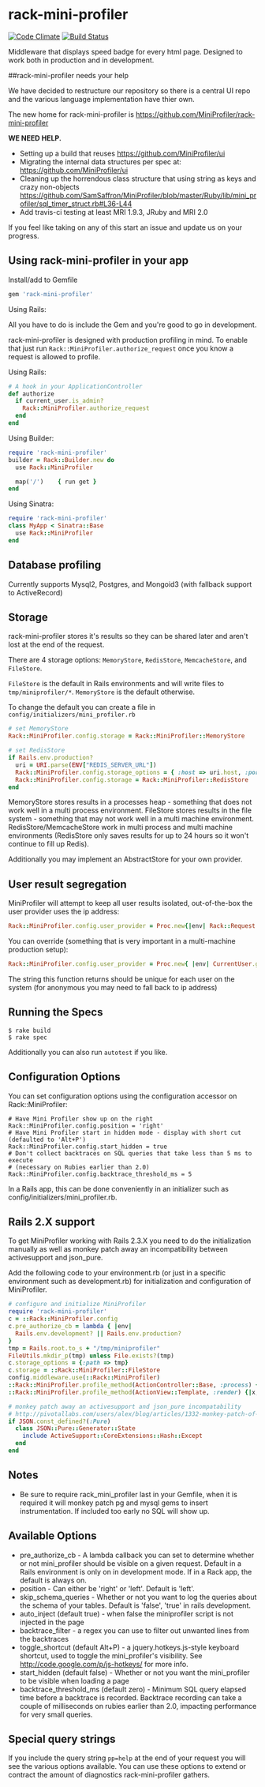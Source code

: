 # rack-mini-profiler

[![Code Climate](https://codeclimate.com/github/MiniProfiler/rack-mini-profiler.png)](https://codeclimate.com/github/MiniProfiler/rack-mini-profiler) [![Build Status](https://travis-ci.org/MiniProfiler/rack-mini-profiler.png)](https://travis-ci.org/MiniProfiler/rack-mini-profiler)

Middleware that displays speed badge for every html page. Designed to work both in production and in development.


##rack-mini-profiler needs your help

We have decided to restructure our repository so there is a central UI repo and the various language implementation have thier own.

The new home for rack-mini-profiler is https://github.com/MiniProfiler/rack-mini-profiler

**WE NEED HELP.**

- Setting up a build that reuses https://github.com/MiniProfiler/ui
- Migrating the internal data structures per spec at: https://github.com/MiniProfiler/ui 
- Cleaning up the horrendous class structure that using string as keys and crazy non-objects https://github.com/SamSaffron/MiniProfiler/blob/master/Ruby/lib/mini_profiler/sql_timer_struct.rb#L36-L44 
- Add travis-ci testing at least MRI 1.9.3, JRuby and MRI 2.0



If you feel like taking on any of this start an issue and update us on your progress.


## Using rack-mini-profiler in your app

Install/add to Gemfile

```ruby
gem 'rack-mini-profiler'
```
Using Rails:

All you have to do is include the Gem and you're good to go in development.

rack-mini-profiler is designed with production profiling in mind. To enable that just run `Rack::MiniProfiler.authorize_request` once you know a request is allowed to profile.

Using Rails:

```ruby
# A hook in your ApplicationController
def authorize
  if current_user.is_admin? 
    Rack::MiniProfiler.authorize_request
  end
end
````


Using Builder:

```ruby
require 'rack-mini-profiler'
builder = Rack::Builder.new do
  use Rack::MiniProfiler

  map('/')    { run get }
end
```

Using Sinatra:

```ruby
require 'rack-mini-profiler'
class MyApp < Sinatra::Base
  use Rack::MiniProfiler
end
```

## Database profiling

Currently supports Mysql2, Postgres, and Mongoid3 (with fallback support to ActiveRecord)

## Storage

rack-mini-profiler stores it's results so they can be shared later and aren't lost at the end of the request.

There are 4 storage options: `MemoryStore`, `RedisStore`, `MemcacheStore`, and `FileStore`.

`FileStore` is the default in Rails environments and will write files to `tmp/miniprofiler/*`.  `MemoryStore` is the default otherwise.

To change the default you can create a file in `config/initializers/mini_profiler.rb`

```ruby 
# set MemoryStore
Rack::MiniProfiler.config.storage = Rack::MiniProfiler::MemoryStore

# set RedisStore
if Rails.env.production?
  uri = URI.parse(ENV["REDIS_SERVER_URL"])
  Rack::MiniProfiler.config.storage_options = { :host => uri.host, :port => uri.port, :password => uri.password }
  Rack::MiniProfiler.config.storage = Rack::MiniProfiler::RedisStore
end
```

MemoryStore stores results in a processes heap - something that does not work well in a multi process environment. 
FileStore stores results in the file system - something that may not work well in a multi machine environment. 
RedisStore/MemcacheStore work in multi process and multi machine environments (RedisStore only saves results for up to 24 hours so it won't continue to fill up Redis).

Additionally you may implement an AbstractStore for your own provider. 

## User result segregation

MiniProfiler will attempt to keep all user results isolated, out-of-the-box the user provider uses the ip address: 

```ruby
Rack::MiniProfiler.config.user_provider = Proc.new{|env| Rack::Request.new(env).ip} 
```

You can override (something that is very important in a multi-machine production setup): 

```ruby
Rack::MiniProfiler.config.user_provider = Proc.new{ |env| CurrentUser.get(env) } 
```

The string this function returns should be unique for each user on the system (for anonymous you may need to fall back to ip address)

## Running the Specs

```
$ rake build
$ rake spec
```

Additionally you can also run `autotest` if you like.

## Configuration Options

You can set configuration options using the configuration accessor on Rack::MiniProfiler:

```
# Have Mini Profiler show up on the right
Rack::MiniProfiler.config.position = 'right'
# Have Mini Profiler start in hidden mode - display with short cut (defaulted to 'Alt+P')
Rack::MiniProfiler.config.start_hidden = true
# Don't collect backtraces on SQL queries that take less than 5 ms to execute
# (necessary on Rubies earlier than 2.0)
Rack::MiniProfiler.config.backtrace_threshold_ms = 5
```


In a Rails app, this can be done conveniently in an initializer such as config/initializers/mini_profiler.rb.

## Rails 2.X support

To get MiniProfiler working with Rails 2.3.X you need to do the initialization manually as well as monkey patch away an incompatibility between activesupport and json_pure.

Add the following code to your environment.rb (or just in a specific environment such as development.rb) for initialization and configuration of MiniProfiler.

```ruby
# configure and initialize MiniProfiler
require 'rack-mini-profiler'
c = ::Rack::MiniProfiler.config
c.pre_authorize_cb = lambda { |env|
  Rails.env.development? || Rails.env.production?
}
tmp = Rails.root.to_s + "/tmp/miniprofiler"
FileUtils.mkdir_p(tmp) unless File.exists?(tmp)
c.storage_options = {:path => tmp}
c.storage = ::Rack::MiniProfiler::FileStore
config.middleware.use(::Rack::MiniProfiler)
::Rack::MiniProfiler.profile_method(ActionController::Base, :process) {|action| "Executing action: #{action}"}
::Rack::MiniProfiler.profile_method(ActionView::Template, :render) {|x,y| "Rendering: #{@virtual_path}"}

# monkey patch away an activesupport and json_pure incompatability
# http://pivotallabs.com/users/alex/blog/articles/1332-monkey-patch-of-the-day-activesupport-vs-json-pure-vs-ruby-1-8
if JSON.const_defined?(:Pure)
  class JSON::Pure::Generator::State
    include ActiveSupport::CoreExtensions::Hash::Except
  end
end
```

## Notes

- Be sure to require rack_mini_profiler last in your Gemfile, when it is required it will monkey patch pg and mysql gems to insert instrumentation. If included too early no SQL will show up.

## Available Options

* pre_authorize_cb - A lambda callback you can set to determine whether or not mini_profiler should be visible on a given request. Default in a Rails environment is only on in development mode. If in a Rack app, the default is always on.
* position - Can either be 'right' or 'left'. Default is 'left'.
* skip_schema_queries - Whether or not you want to log the queries about the schema of your tables. Default is 'false', 'true' in rails development.
* auto_inject (default true) - when false the miniprofiler script is not injected in the page
* backtrace_filter - a regex you can use to filter out unwanted lines from the backtraces
* toggle_shortcut (default Alt+P) - a jquery.hotkeys.js-style keyboard shortcut, used to toggle the mini_profiler's visibility. See http://code.google.com/p/js-hotkeys/ for more info.
* start_hidden (default false) - Whether or not you want the mini_profiler to be visible when loading a page
* backtrace_threshold_ms (default zero) - Minimum SQL query elapsed time before a backtrace is recorded. Backtrace recording can take a couple of milliseconds on rubies earlier than 2.0, impacting performance for very small queries.

## Special query strings 

If you include the query string `pp=help` at the end of your request you will see the various options available. You can use these options to extend or contract the amount of diagnostics rack-mini-profiler gathers. 

